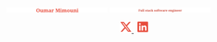 <p>
  <img src="assets/name.svg" alt="omimouni" />
  <img src="assets/subtitle.svg" alt="Full Stack Software Engineer" />
</p>

<p align="center" dir="auto">
  <a href="https://x.com/oumarmimouni" target="_blank">
    <img src="assets/x.svg" alt="X" height="24" />
  </a>&#8287
  <a href="https://www.linkedin.com/in/oumarmimouni/" target="_blank">
    <img src="assets/linkedin.svg" alt="LinkedIn" height="24" />
  </a>
</p>

